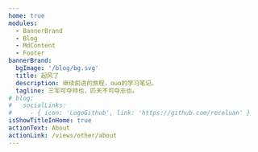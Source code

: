 ```yaml
---
home: true
modules:
  - BannerBrand
  - Blog
  - MdContent
  - Footer
bannerBrand:
  bgImage: '/blog/bg.svg'
  title: 起风了
  description: 继续前进的旅程，ouo的学习笔记。
  tagline: 三军可夺帅也，匹夫不可夺志也。
# blog:
#   socialLinks:
#     - { icon: 'LogoGithub', link: 'https://github.com/recoluan' }
isShowTitleInHome: true
actionText: About
actionLink: /views/other/about
---
```


